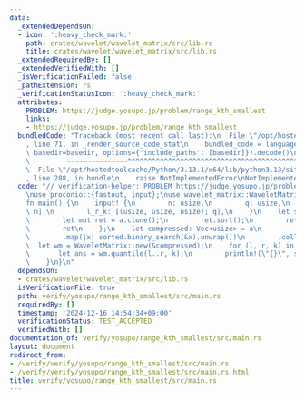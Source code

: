 ```yaml
---
data:
  _extendedDependsOn:
  - icon: ':heavy_check_mark:'
    path: crates/wavelet/wavelet_matrix/src/lib.rs
    title: crates/wavelet/wavelet_matrix/src/lib.rs
  _extendedRequiredBy: []
  _extendedVerifiedWith: []
  _isVerificationFailed: false
  _pathExtension: rs
  _verificationStatusIcon: ':heavy_check_mark:'
  attributes:
    PROBLEM: https://judge.yosupo.jp/problem/range_kth_smallest
    links:
    - https://judge.yosupo.jp/problem/range_kth_smallest
  bundledCode: "Traceback (most recent call last):\n  File \"/opt/hostedtoolcache/Python/3.13.1/x64/lib/python3.13/site-packages/onlinejudge_verify/documentation/build.py\"\
    , line 71, in _render_source_code_stat\n    bundled_code = language.bundle(stat.path,\
    \ basedir=basedir, options={'include_paths': [basedir]}).decode()\n          \
    \         ~~~~~~~~~~~~~~~^^^^^^^^^^^^^^^^^^^^^^^^^^^^^^^^^^^^^^^^^^^^^^^^^^^^^^^^^^^^^^^^^^\n\
    \  File \"/opt/hostedtoolcache/Python/3.13.1/x64/lib/python3.13/site-packages/onlinejudge_verify/languages/rust.py\"\
    , line 288, in bundle\n    raise NotImplementedError\nNotImplementedError\n"
  code: "// verification-helper: PROBLEM https://judge.yosupo.jp/problem/range_kth_smallest\n\
    \nuse proconio::{fastout, input};\nuse wavelet_matrix::WaveletMatrix;\n\n#[fastout]\n\
    fn main() {\n    input! {\n        n: usize,\n        q: usize,\n        a: [usize;\
    \ n],\n        l_r_k: [(usize, usize, usize); q],\n    }\n    let sorted = {\n\
    \        let mut ret = a.clone();\n        ret.sort();\n        ret.dedup();\n\
    \        ret\n    };\n    let compressed: Vec<usize> = a\n        .into_iter()\n\
    \        .map(|x| sorted.binary_search(&x).unwrap())\n        .collect();\n  \
    \  let wm = WaveletMatrix::new(&compressed);\n    for (l, r, k) in l_r_k {\n \
    \       let ans = wm.quantile(l..r, k);\n        println!(\"{}\", sorted[ans]);\n\
    \    }\n}\n"
  dependsOn:
  - crates/wavelet/wavelet_matrix/src/lib.rs
  isVerificationFile: true
  path: verify/yosupo/range_kth_smallest/src/main.rs
  requiredBy: []
  timestamp: '2024-12-16 14:54:34+09:00'
  verificationStatus: TEST_ACCEPTED
  verifiedWith: []
documentation_of: verify/yosupo/range_kth_smallest/src/main.rs
layout: document
redirect_from:
- /verify/verify/yosupo/range_kth_smallest/src/main.rs
- /verify/verify/yosupo/range_kth_smallest/src/main.rs.html
title: verify/yosupo/range_kth_smallest/src/main.rs
---
```

